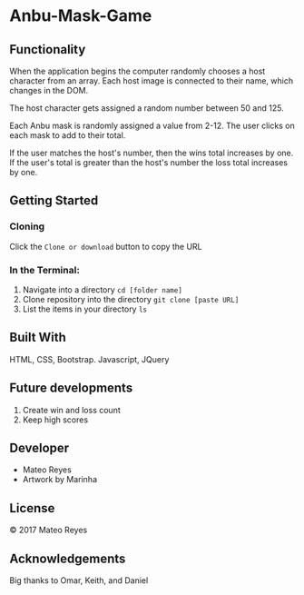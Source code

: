 # Anbu-Mask-Game

## Functionality
When the application begins the computer randomly chooses a host character from an array. Each host image is connected to their name, which changes in the DOM.

The host character gets assigned a random number between 50 and 125.

Each Anbu mask is randomly assigned a value from 2-12. The user clicks on each mask to add to their total.

If the user matches the host's number, then the wins total increases by one. If the user's total is greater than the host's number the loss total increases by one.

## Getting Started

### Cloning
Click the `Clone or download` button to copy the URL

### In the Terminal:
1. Navigate into a directory `cd [folder name]`
2. Clone repository into the directory `git clone [paste URL]`
3. List the items in your directory `ls`

## Built With
HTML, CSS, Bootstrap. Javascript, JQuery

## Future developments
1. Create win and loss count
2. Keep high scores

## Developer
- Mateo Reyes
- Artwork by Marinha

## License
© 2017 Mateo Reyes

## Acknowledgements
Big thanks to Omar, Keith, and Daniel

